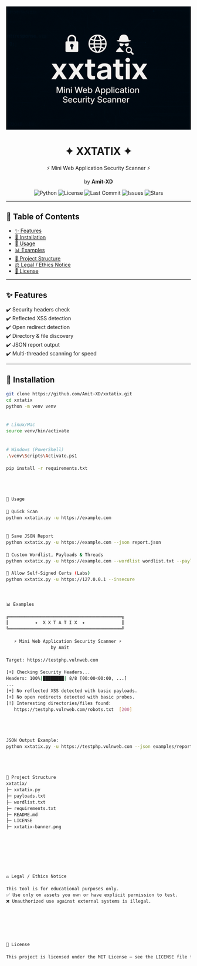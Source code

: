<p align="center">
  <img src="xxtatix-banner.png" width="600" alt="XXTATIX Banner">
</p>

<h1 align="center">✦ XXTATIX ✦</h1>
<p align="center">⚡ Mini Web Application Security Scanner ⚡</p>
<p align="center">by <b>Amit-XD</b></p>

<p align="center">
  <img src="https://img.shields.io/badge/python-3.9%2B-blue" alt="Python">
  <img src="https://img.shields.io/github/license/Amit-XD/xxtatix" alt="License">
  <img src="https://img.shields.io/github/last-commit/Amit-XD/xxtatix" alt="Last Commit">
  <img src="https://img.shields.io/github/issues/Amit-XD/xxtatix" alt="Issues">
  <img src="https://img.shields.io/github/stars/Amit-XD/xxtatix?style=social" alt="Stars">
</p>

---

## 📑 Table of Contents
- [✨ Features](#-features)
- [🚀 Installation](#-installation)
- [📖 Usage](#-usage)
- [📊 Examples](#-examples)
- [📂 Project Structure](#-project-structure)
- [⚖️ Legal / Ethics Notice](#️-legal--ethics-notice)
- [📜 License](#-license)

---

## ✨ Features
✔️ Security headers check  
✔️ Reflected XSS detection  
✔️ Open redirect detection  
✔️ Directory & file discovery  
✔️ JSON report output  
✔️ Multi-threaded scanning for speed  

---

## 🚀 Installation

```bash
git clone https://github.com/Amit-XD/xxtatix.git
cd xxtatix
python -m venv venv


# Linux/Mac
source venv/bin/activate


# Windows (PowerShell)
.\venv\Scripts\Activate.ps1

pip install -r requirements.txt




📖 Usage

🔹 Quick Scan
python xxtatix.py -u https://example.com


🔹 Save JSON Report
python xxtatix.py -u https://example.com --json report.json

🔹 Custom Wordlist, Payloads & Threads
python xxtatix.py -u https://example.com --wordlist wordlist.txt --payloads payloads.txt --threads 20

🔹 Allow Self-Signed Certs (Labs)
python xxtatix.py -u https://127.0.0.1 --insecure



📊 Examples

╔═══════════════════════════════════════════╗
║          ✦  X X T A T I X  ✦              ║
╚═══════════════════════════════════════════╝

   ⚡ Mini Web Application Security Scanner ⚡
                 by Amit

Target: https://testphp.vulnweb.com

[+] Checking Security Headers...
Headers: 100%|████████| 8/8 [00:00<00:00, ...]
...
[+] No reflected XSS detected with basic payloads.
[+] No open redirects detected with basic probes.
[!] Interesting directories/files found:
   https://testphp.vulnweb.com/robots.txt  [200]




JSON Output Example:
python xxtatix.py -u https://testphp.vulnweb.com --json examples/report.json




📂 Project Structure
xxtatix/
├─ xxtatix.py
├─ payloads.txt
├─ wordlist.txt
├─ requirements.txt
├─ README.md
├─ LICENSE
├─ xxtatix-banner.png   







⚖️ Legal / Ethics Notice

This tool is for educational purposes only.
✅ Use only on assets you own or have explicit permission to test.
❌ Unauthorized use against external systems is illegal.






📜 License

This project is licensed under the MIT License — see the LICENSE file for details.

